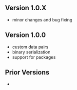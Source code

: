 ## Version 1.0.X
- minor changes and bug fixing

## Version 1.0.0
- custom data pairs
- binary serialization
- support for packages

## Prior Versions
-